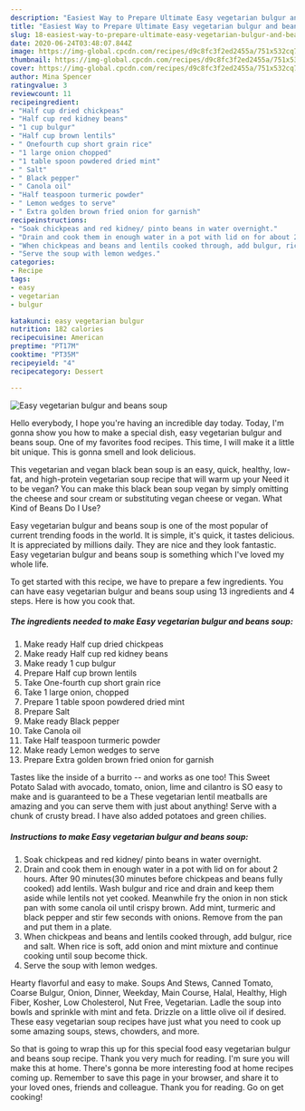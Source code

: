 ```yaml
---
description: "Easiest Way to Prepare Ultimate Easy vegetarian bulgur and beans soup"
title: "Easiest Way to Prepare Ultimate Easy vegetarian bulgur and beans soup"
slug: 18-easiest-way-to-prepare-ultimate-easy-vegetarian-bulgur-and-beans-soup
date: 2020-06-24T03:48:07.844Z
image: https://img-global.cpcdn.com/recipes/d9c8fc3f2ed2455a/751x532cq70/easy-vegetarian-bulgur-and-beans-soup-recipe-main-photo.jpg
thumbnail: https://img-global.cpcdn.com/recipes/d9c8fc3f2ed2455a/751x532cq70/easy-vegetarian-bulgur-and-beans-soup-recipe-main-photo.jpg
cover: https://img-global.cpcdn.com/recipes/d9c8fc3f2ed2455a/751x532cq70/easy-vegetarian-bulgur-and-beans-soup-recipe-main-photo.jpg
author: Mina Spencer
ratingvalue: 3
reviewcount: 11
recipeingredient:
- "Half cup dried chickpeas"
- "Half cup red kidney beans"
- "1 cup bulgur"
- "Half cup brown lentils"
- " Onefourth cup short grain rice"
- "1 large onion chopped"
- "1 table spoon powdered dried mint"
- " Salt"
- " Black pepper"
- " Canola oil"
- "Half teaspoon turmeric powder"
- " Lemon wedges to serve"
- " Extra golden brown fried onion for garnish"
recipeinstructions:
- "Soak chickpeas and red kidney/ pinto beans in water overnight."
- "Drain and cook them in enough water in a pot with lid on for about 2 hours. After 90 minutes(30 minutes before chickpeas and beans fully cooked) add lentils. Wash bulgur and rice and drain and keep them aside while lentils not yet cooked. Meanwhile fry the onion in non stick pan with some canola oil until crispy brown. Add mint, turmeric and black pepper and stir few seconds with onions. Remove from the pan and put them in a plate."
- "When chickpeas and beans and lentils cooked through, add bulgur, rice and salt. When rice is soft, add onion and mint mixture and continue cooking until soup become thick."
- "Serve the soup with lemon wedges."
categories:
- Recipe
tags:
- easy
- vegetarian
- bulgur

katakunci: easy vegetarian bulgur 
nutrition: 182 calories
recipecuisine: American
preptime: "PT17M"
cooktime: "PT35M"
recipeyield: "4"
recipecategory: Dessert

---
```



![Easy vegetarian bulgur and beans soup](https://img-global.cpcdn.com/recipes/d9c8fc3f2ed2455a/751x532cq70/easy-vegetarian-bulgur-and-beans-soup-recipe-main-photo.jpg)

Hello everybody, I hope you're having an incredible day today. Today, I'm gonna show you how to make a special dish, easy vegetarian bulgur and beans soup. One of my favorites food recipes. This time, I will make it a little bit unique. This is gonna smell and look delicious.

This vegetarian and vegan black bean soup is an easy, quick, healthy, low-fat, and high-protein vegetarian soup recipe that will warm up your Need it to be vegan? You can make this black bean soup vegan by simply omitting the cheese and sour cream or substituting vegan cheese or vegan. What Kind of Beans Do I Use?

Easy vegetarian bulgur and beans soup is one of the most popular of current trending foods in the world. It is simple, it's quick, it tastes delicious. It is appreciated by millions daily. They are nice and they look fantastic. Easy vegetarian bulgur and beans soup is something which I've loved my whole life.


To get started with this recipe, we have to prepare a few ingredients. You can have easy vegetarian bulgur and beans soup using 13 ingredients and 4 steps. Here is how you cook that.

<!--inarticleads1-->

##### The ingredients needed to make Easy vegetarian bulgur and beans soup:

1. Make ready Half cup dried chickpeas
1. Make ready Half cup red kidney beans
1. Make ready 1 cup bulgur
1. Prepare Half cup brown lentils
1. Take  One-fourth cup short grain rice
1. Take 1 large onion, chopped
1. Prepare 1 table spoon powdered dried mint
1. Prepare  Salt
1. Make ready  Black pepper
1. Take  Canola oil
1. Take Half teaspoon turmeric powder
1. Make ready  Lemon wedges to serve
1. Prepare  Extra golden brown fried onion for garnish


Tastes like the inside of a burrito -- and works as one too! This Sweet Potato Salad with avocado, tomato, onion, lime and cilantro is SO easy to make and is guaranteed to be a These vegetarian lentil meatballs are amazing and you can serve them with just about anything! Serve with a chunk of crusty bread. I have also added potatoes and green chilies. 

<!--inarticleads2-->

##### Instructions to make Easy vegetarian bulgur and beans soup:

1. Soak chickpeas and red kidney/ pinto beans in water overnight.
1. Drain and cook them in enough water in a pot with lid on for about 2 hours. After 90 minutes(30 minutes before chickpeas and beans fully cooked) add lentils. Wash bulgur and rice and drain and keep them aside while lentils not yet cooked. Meanwhile fry the onion in non stick pan with some canola oil until crispy brown. Add mint, turmeric and black pepper and stir few seconds with onions. Remove from the pan and put them in a plate.
1. When chickpeas and beans and lentils cooked through, add bulgur, rice and salt. When rice is soft, add onion and mint mixture and continue cooking until soup become thick.
1. Serve the soup with lemon wedges.


Hearty flavorful and easy to make. Soups And Stews, Canned Tomato, Coarse Bulgur, Onion, Dinner, Weekday, Main Course, Halal, Healthy, High Fiber, Kosher, Low Cholesterol, Nut Free, Vegetarian. Ladle the soup into bowls and sprinkle with mint and feta. Drizzle on a little olive oil if desired. These easy vegetarian soup recipes have just what you need to cook up some amazing soups, stews, chowders, and more. 

So that is going to wrap this up for this special food easy vegetarian bulgur and beans soup recipe. Thank you very much for reading. I'm sure you will make this at home. There's gonna be more interesting food at home recipes coming up. Remember to save this page in your browser, and share it to your loved ones, friends and colleague. Thank you for reading. Go on get cooking!

